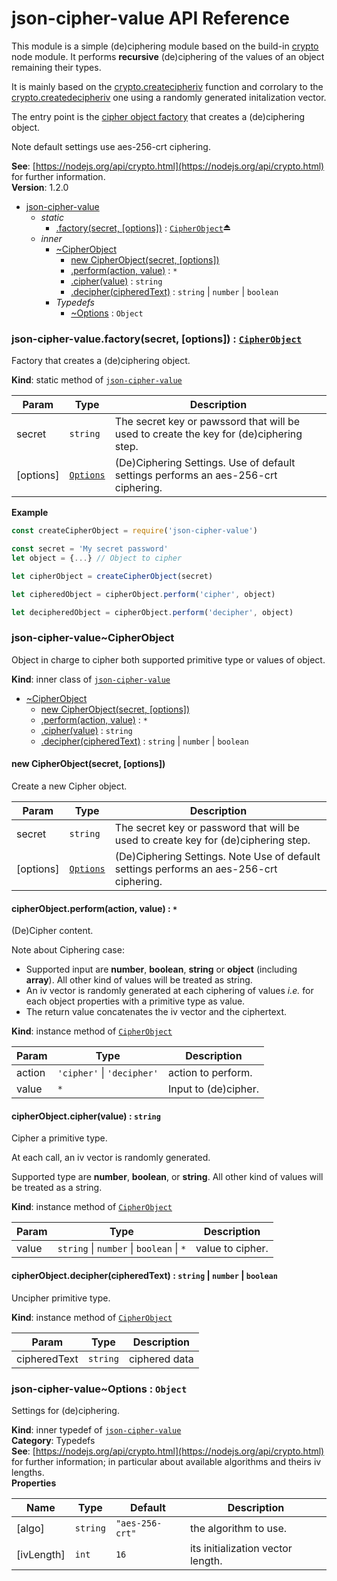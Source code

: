 # json-cipher-value API Reference

This module is a simple (de)ciphering module based on the build-in
[crypto](https://nodejs.org/api/crypto.html) node module. It performs
**recursive** (de)ciphering of the values of an object remaining their types.

It is mainly based on the [crypto.createcipheriv](https://nodejs.org/api/crypto.html#crypto_crypto_createcipheriv_algorithm_key_iv_options)
function and corrolary to the [crypto.createdecipheriv](https://nodejs.org/api/crypto.html#crypto_crypto_createdecipheriv_algorithm_key_iv_options)
one using a randomly generated initalization vector.

The entry point is the [cipher object factory](module:json-cipher-value~factory) that creates
a (de)ciphering object.

Note default settings use aes-256-crt ciphering.

**See**: [https://nodejs.org/api/crypto.html](https://nodejs.org/api/crypto.html) for further information.  
**Version**: 1.2.0  

* [json-cipher-value](#module_json-cipher-value)
    * _static_
        * [.factory(secret, [options])](#module_json-cipher-value.factory) : [<code>CipherObject</code>](#module_json-cipher-value..CipherObject)⏏
    * _inner_
        * [~CipherObject](#module_json-cipher-value..CipherObject)
            * [new CipherObject(secret, [options])](#new_module_json-cipher-value..CipherObject_new)
            * [.perform(action, value)](#module_json-cipher-value..CipherObject+perform) : <code>\*</code>
            * [.cipher(value)](#module_json-cipher-value..CipherObject+cipher) : <code>string</code>
            * [.decipher(cipheredText)](#module_json-cipher-value..CipherObject+decipher) : <code>string</code> \| <code>number</code> \| <code>boolean</code>
        * _Typedefs_
            * [~Options](#module_json-cipher-value..Options) : <code>Object</code>

<a name="module_json-cipher-value.factory"></a>

### json-cipher-value.factory(secret, [options]) : [<code>CipherObject</code>](#module_json-cipher-value..CipherObject)
Factory that creates a (de)ciphering object.

**Kind**: static method of [<code>json-cipher-value</code>](#module_json-cipher-value)  

| Param | Type | Description |
| --- | --- | --- |
| secret | <code>string</code> | The secret key or pawssord that will be used to create the  key for (de)ciphering step. |
| [options] | [<code>Options</code>](#module_json-cipher-value..Options) | (De)Ciphering Settings.  Use of default settings performs an aes-256-crt ciphering. |

**Example**  
```js
const createCipherObject = require('json-cipher-value')

const secret = 'My secret password'
let object = {...} // Object to cipher

let cipherObject = createCipherObject(secret)

let cipheredObject = cipherObject.perform('cipher', object)

let decipheredObject = cipherObject.perform('decipher', object)
```
<a name="module_json-cipher-value..CipherObject"></a>

### json-cipher-value~CipherObject
Object in charge to cipher both supported primitive type or values of object.

**Kind**: inner class of [<code>json-cipher-value</code>](#module_json-cipher-value)  

* [~CipherObject](#module_json-cipher-value..CipherObject)
    * [new CipherObject(secret, [options])](#new_module_json-cipher-value..CipherObject_new)
    * [.perform(action, value)](#module_json-cipher-value..CipherObject+perform) : <code>\*</code>
    * [.cipher(value)](#module_json-cipher-value..CipherObject+cipher) : <code>string</code>
    * [.decipher(cipheredText)](#module_json-cipher-value..CipherObject+decipher) : <code>string</code> \| <code>number</code> \| <code>boolean</code>

<a name="new_module_json-cipher-value..CipherObject_new"></a>

#### new CipherObject(secret, [options])
Create a new Cipher object.


| Param | Type | Description |
| --- | --- | --- |
| secret | <code>string</code> | The secret key or password that will be used to create  key for (de)ciphering step. |
| [options] | [<code>Options</code>](#module_json-cipher-value..Options) | (De)Ciphering Settings.  Note Use of default settings performs an aes-256-crt ciphering. |

<a name="module_json-cipher-value..CipherObject+perform"></a>

#### cipherObject.perform(action, value) : <code>\*</code>
(De)Cipher content.

Note about Ciphering case:
  - Supported input are **number**, **boolean**, **string** or **object** (including **array**).
    All other kind of values will be treated as string.
  - An iv vector is randomly generated at each ciphering of values
    _i.e._ for each object properties with a primitive type as value.
  - The return value concatenates the iv vector and the ciphertext.

**Kind**: instance method of [<code>CipherObject</code>](#module_json-cipher-value..CipherObject)  

| Param | Type | Description |
| --- | --- | --- |
| action | <code>&#x27;cipher&#x27;</code> \| <code>&#x27;decipher&#x27;</code> | action to perform. |
| value | <code>\*</code> | Input to (de)cipher. |

<a name="module_json-cipher-value..CipherObject+cipher"></a>

#### cipherObject.cipher(value) : <code>string</code>
Cipher a primitive type.

At each call, an iv vector is randomly generated.

Supported type are **number**, **boolean**, or **string**. All other kind of values
will be treated as a string.

**Kind**: instance method of [<code>CipherObject</code>](#module_json-cipher-value..CipherObject)  

| Param | Type | Description |
| --- | --- | --- |
| value | <code>string</code> \| <code>number</code> \| <code>boolean</code> \| <code>\*</code> | value to cipher. |

<a name="module_json-cipher-value..CipherObject+decipher"></a>

#### cipherObject.decipher(cipheredText) : <code>string</code> \| <code>number</code> \| <code>boolean</code>
Uncipher primitive type.

**Kind**: instance method of [<code>CipherObject</code>](#module_json-cipher-value..CipherObject)  

| Param | Type | Description |
| --- | --- | --- |
| cipheredText | <code>string</code> | ciphered data |

<a name="module_json-cipher-value..Options"></a>

### json-cipher-value~Options : <code>Object</code>
Settings for (de)ciphering.

**Kind**: inner typedef of [<code>json-cipher-value</code>](#module_json-cipher-value)  
**Category**: Typedefs  
**See**: [https://nodejs.org/api/crypto.html](https://nodejs.org/api/crypto.html) for further information; in particular about
available algorithms and theirs iv lengths.  
**Properties**

| Name | Type | Default | Description |
| --- | --- | --- | --- |
| [algo] | <code>string</code> | <code>&quot;aes-256-crt&quot;</code> | the algorithm to use. |
| [ivLength] | <code>int</code> | <code>16</code> | its initialization vector length. |

